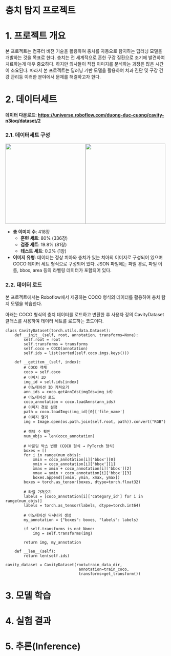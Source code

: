 <h1> 충치 탐지 프로젝트</h1> 

# 1. 프로젝트 개요

본 프로젝트는 컴퓨터 비전 기술을 활용하여 충치를 자동으로 탐지하는 딥러닝 모델을 개발하는 것을 목표로 한다. 충치는 전 세계적으로 흔한 구강 질환으로 조기에 발견하여 치료하는게 매우 중요하다. 하지만 의사들이 직접 이미지를 분석하는 과정은 많은 시간이 소요된다.  따라서 본 프로젝트는 딥러닝 기반 모델을 활용하여 치과 진단 및 구강 건강 관리등 이러한 분야에서 문제를 해결하고자 한다.


# 2. 데이터세트
#### 데이터 다운로드: https://universe.roboflow.com/duong-duc-cuong/cavity-n3ioq/dataset/2

### 2.1. 데이터세트 구성

<img src="https://github.com/user-attachments/assets/f7b7c8a6-9e89-4963-ab7e-31762e6c7dcd"  width="250" height="250"/><img src="https://github.com/user-attachments/assets/b626ecf2-d4bc-4aef-80e7-1ac48e6d8190"  width="250" height="250"/>

- **총 이미지 수**: 418장
  - **훈련 세트**: 80% (336장)
  - **검증 세트**: 19.8% (81장)
  - **테스트 세트**: 0.2% (1장)
- **이미지 유형**: 데이터는 정상 치아와 충치가 있는 치아의 이미지로 구성되어 있으며 COCO 데이터 세트 형식으로 구성되어 있다. JSON 파일에는 파일 경로, 파일 이름, bbox, area 등의 라벨링 데이터가 포함되어 있다.

### 2.2. 데이터 로드

본 프로젝트에서는 Roboflow에서 제공하는 COCO 형식의 데이터를 활용하여 충치 탐지 모델을 학습한다. 

아래는 COCO 형식의 충치 데이터를 로드하고 변환한 후 사용자 정의 CavityDataset 클래스를 사용하여 데이터 세트를 로드하는 코드이다.
```
class CavityDataset(torch.utils.data.Dataset):
    def __init__(self, root, annotation, transforms=None):
        self.root = root
        self.transforms = transforms
        self.coco = COCO(annotation)
        self.ids = list(sorted(self.coco.imgs.keys()))

    def __getitem__(self, index):
        # COCO 객체
        coco = self.coco
        # 이미지 ID
        img_id = self.ids[index]
        # 어노테이션 ID 가져오기
        ann_ids = coco.getAnnIds(imgIds=img_id)
        # 어노테이션 로드
        coco_annotation = coco.loadAnns(ann_ids)
        # 이미지 경로 설정
        path = coco.loadImgs(img_id)[0]['file_name']
        # 이미지 열기
        img = Image.open(os.path.join(self.root, path)).convert("RGB")
        
        # 객체 수 확인
        num_objs = len(coco_annotation)
        
        # 바운딩 박스 변환 (COCO 형식 → PyTorch 형식)
        boxes = []
        for i in range(num_objs):
            xmin = coco_annotation[i]['bbox'][0]
            ymin = coco_annotation[i]['bbox'][1]
            xmax = xmin + coco_annotation[i]['bbox'][2]
            ymax = ymin + coco_annotation[i]['bbox'][3]
            boxes.append([xmin, ymin, xmax, ymax])
        boxes = torch.as_tensor(boxes, dtype=torch.float32)

        # 라벨 가져오기
        labels = [coco_annotation[i]['category_id'] for i in range(num_objs)]
        labels = torch.as_tensor(labels, dtype=torch.int64)
        
        # 어노테이션 딕셔너리 생성
        my_annotation = {"boxes": boxes, "labels": labels}
        
        if self.transforms is not None:
            img = self.transforms(img)
        
        return img, my_annotation

    def __len__(self):
        return len(self.ids)

cavity_dataset = CavityDataset(root=train_data_dir,
                                annotation=train_coco,
                                transforms=get_transform())
```

# 3. 모델 학습

# 4. 실험 결과


# 5. 추론(Inference)


